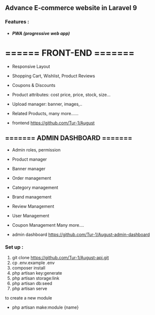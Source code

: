 ## Advance E-commerce website in Laravel 9

### Features :

-   ##### PWA (progressive web app)

# ====== FRONT-END =======

-   Responsive Layout
-   Shopping Cart, Wishlist, Product Reviews
-   Coupons & Discounts
-   Product attributes: cost price, price, stock, size...

-   Upload manager: banner, images,..
-   Related Products,
    many more......

-   frontend https://github.com/Tur-1/August

## ======= ADMIN DASHBOARD =======

-   Admin roles, permission
-   Product manager
-   Banner manager
-   Order management
-   Category management
-   Brand management
-   Review Management
-   User Management
-   Coupon Management
    Many more....

-   admin dashboard https://github.com/Tur-1/August-admin-dashboard

### Set up :

1. git clone https://github.com/Tur-1/August-api.git
2. cp .env.example .env
3. composer install
4. php artisan key:generate
5. php artisan storage:link
6. php artisan db:seed
7. php artisan serve

to create a new module

-   php artisan make:module {name}
